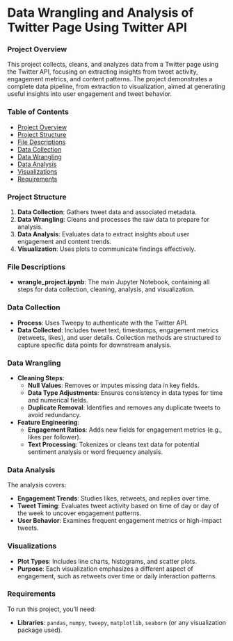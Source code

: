 # **Data Wrangling and Analysis of Twitter Page Using Twitter API**

### **Project Overview**
This project collects, cleans, and analyzes data from a Twitter page using the Twitter API, focusing on extracting insights from tweet activity, engagement metrics, and content patterns. The project demonstrates a complete data pipeline, from extraction to visualization, aimed at generating useful insights into user engagement and tweet behavior.

### **Table of Contents**
- [Project Overview](#project-overview)
- [Project Structure](#project-structure)
- [File Descriptions](#file-descriptions)
- [Data Collection](#data-collection)
- [Data Wrangling](#data-wrangling)
- [Data Analysis](#data-analysis)
- [Visualizations](#visualizations)
- [Requirements](#requirements)

### **Project Structure**
1. **Data Collection**: Gathers tweet data and associated metadata.
2. **Data Wrangling**: Cleans and processes the raw data to prepare for analysis.
3. **Data Analysis**: Evaluates data to extract insights about user engagement and content trends.
4. **Visualization**: Uses plots to communicate findings effectively.

### **File Descriptions**
- **wrangle_project.ipynb**: The main Jupyter Notebook, containing all steps for data collection, cleaning, analysis, and visualization.

### **Data Collection**
- **Process**: Uses Tweepy to authenticate with the Twitter API.
- **Data Collected**: Includes tweet text, timestamps, engagement metrics (retweets, likes), and user details. Collection methods are structured to capture specific data points for downstream analysis.

### **Data Wrangling**
- **Cleaning Steps**:
  - **Null Values**: Removes or imputes missing data in key fields.
  - **Data Type Adjustments**: Ensures consistency in data types for time and numerical fields.
  - **Duplicate Removal**: Identifies and removes any duplicate tweets to avoid redundancy.
- **Feature Engineering**:
  - **Engagement Ratios**: Adds new fields for engagement metrics (e.g., likes per follower).
  - **Text Processing**: Tokenizes or cleans text data for potential sentiment analysis or word frequency analysis.

### **Data Analysis**
The analysis covers:
- **Engagement Trends**: Studies likes, retweets, and replies over time.
- **Tweet Timing**: Evaluates tweet activity based on time of day or day of the week to uncover engagement patterns.
- **User Behavior**: Examines frequent engagement metrics or high-impact tweets.

### **Visualizations**
- **Plot Types**: Includes line charts, histograms, and scatter plots.
- **Purpose**: Each visualization emphasizes a different aspect of engagement, such as retweets over time or daily interaction patterns.

### **Requirements**
To run this project, you’ll need:
- **Libraries**: `pandas`, `numpy`, `tweepy`, `matplotlib`, `seaborn` (or any visualization package used).
